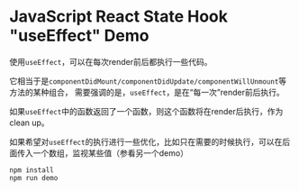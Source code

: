 JavaScript React State Hook "useEffect" Demo
=================================

使用`useEffect`，可以在每次render前后都执行一些代码。

它相当于是`componentDidMount/componentDidUpdate/componentWillUnmount`等方法的某种组合，
需要强调的是，`useEffect`，是在“每一次”render前后执行。

如果`useEffect`中的函数返回了一个函数，则这个函数将在render后执行，作为clean up。

如果希望对`useEffect`的执行进行一些优化，比如只在需要的时候执行，可以在后面传入一个数组，监视某些值（参看另一个demo）

```
npm install
npm run demo
```
